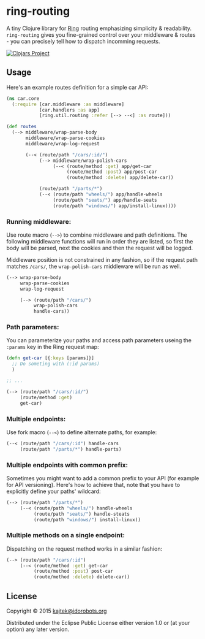 # ring-routing

A tiny Clojure library for [Ring](https://github.com/ring-clojure/ring) routing emphasizing simplicity & readability. `ring-routing` gives you fine-grained control over your middleware & routes - you can precisely tell how to dispatch incomming requests.

[![Clojars Project](http://clojars.org/ring-routing/latest-version.svg)](http://clojars.org/ring-routing)

## Usage

Here's an example routes definition for a simple car API:

``` clojure
(ns car.core
  (:require [car.middleware :as middleware]
            [car.handlers :as app]
            [ring.util.routing :refer [--> --<] :as route]))

(def routes
  (--> middleware/wrap-parse-body
       middleware/wrap-parse-cookies
       middleware/wrap-log-request

       (--< (route/path "/cars/:id/")
            (--> middleware/wrap-polish-cars
                 (--< (route/method :get) app/get-car
                      (route/method :post) app/post-car
                      (route/method :delete) app/delete-car))

            (route/path "/parts/*")
            (--< (route/path "wheels/") app/handle-wheels
                 (route/path "seats/") app/handle-seats
                 (route/path "windows/") app/install-linux))))
```

### Running middleware:
Use route macro (`-->`) to combine middleware and path definitions. The following middleware functions will run in order they are listed, so first the body will be parsed, next the cookies and then the request will be logged.

Middleware position is not constrained in any fashion, so if the request path matches `/cars/`, the `wrap-polish-cars` middleware will be run as well.


``` clojure
(--> wrap-parse-body
     wrap-parse-cookies
     wrap-log-request

     (--> (route/path "/cars/")
          wrap-polish-cars
          handle-cars))
```


### Path parameters:
You can parameterize your paths and access path parameters useing the `:params` key in the Ring request map:

``` clojure
(defn get-car [{:keys [params]}]
  ;; Do someting with (:id params)
  )

;; ...

(--> (route/path "/cars/:id/")
     (route/method :get)
     get-car)
```

### Multiple endpoints:
Use fork macro (`--<`) to define alternate paths, for example:

``` clojure
(--< (route/path "/cars/:id") handle-cars
     (route/path "/parts/*") handle-parts)
```

### Multiple endpoints with common prefix:
Sometimes you might want to add a common prefix to your API (for example for API versioning). Here's how to achieve that, note that you have to explicitly define your paths' wildcard:

``` clojure
(--> (route/path "/parts/*")
     (--< (route/path "wheels/") handle-wheels
          (route/path "seats/") handle-steats
          (route/path "windows/") install-linux))
```

### Multiple methods on a single endpoint:
Dispatching on the request method works in a similar fashion:

``` clojure
(--> (route/path "/cars/:id")
     (--< (route/method :get) get-car
          (route/method :post) post-car
          (route/method :delete) delete-car))
```

## License

Copyright © 2015 kajtek@idorobots.org

Distributed under the Eclipse Public License either version 1.0 or (at
your option) any later version.
